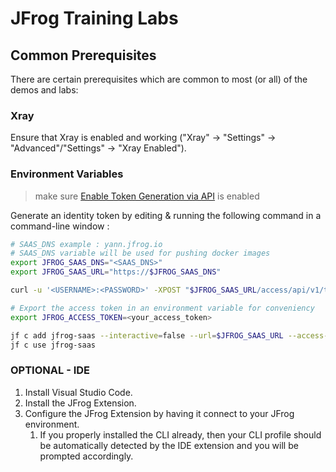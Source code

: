 # JFrog Training Labs

## Common Prerequisites

There are certain prerequisites which are common to most (or all) of the demos and labs:

### Xray

Ensure that Xray is enabled and working ("Xray" -> "Settings" -> "Advanced"/"Settings" -> "Xray Enabled").

### Environment Variables

> make sure [Enable Token Generation via API](https://jfrog.com/help/r/jfrog-platform-administration-documentation/hide-basic-authentication) is enabled

Generate an identity token by editing & running the following command in a command-line window :

```bash
# SAAS_DNS example : yann.jfrog.io
# SAAS_DNS variable will be used for pushing docker images
export JFROG_SAAS_DNS="<SAAS_DNS>"
export JFROG_SAAS_URL="https://$JFROG_SAAS_DNS"

curl -u '<USERNAME>:<PASSWORD>' -XPOST "$JFROG_SAAS_URL/access/api/v1/tokens" -d "scope=applied-permissions/user"

# Export the access token in an environment variable for conveniency
export JFROG_ACCESS_TOKEN=<your_access_token>

jf c add jfrog-saas --interactive=false --url=$JFROG_SAAS_URL --access-token=$JFROG_ACCESS_TOKEN
jf c use jfrog-saas
```

### OPTIONAL - IDE

1. Install Visual Studio Code.
2. Install the JFrog Extension.
3. Configure the JFrog Extension by having it connect to your JFrog environment.
   1. If you properly installed the CLI already, then your CLI profile should be automatically detected by the IDE extension
      and you will be prompted accordingly.
